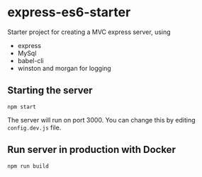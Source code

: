 # express-es6-starter

Starter project for creating a MVC express server, using

+ express
+ MySql
+ babel-cli
+ winston and morgan for logging

## Starting the server

```
npm start
```

The server will run on port 3000. You can change this by editing `config.dev.js` file.

## Run server in production with Docker

```
npm run build
```

